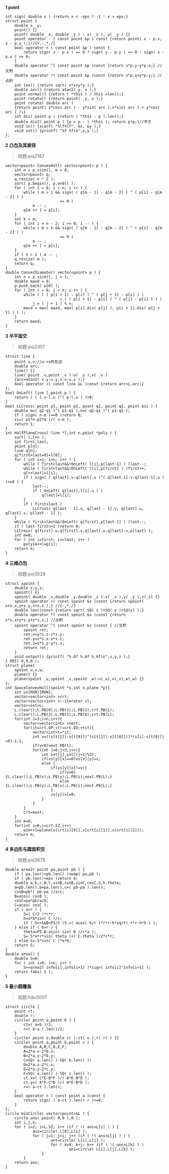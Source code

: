 **1 point**

	int sign( double x ) {return x < -eps ? -1 : x > eps;}
	struct point {
		double x, y;
		point() {}
		point( double _x, double _y ) : x( _x ), y( _y ) {}
		point operator - ( const point &p ) const {return point( x - p.x, y - p.y );}//{+,-,*,/}
		bool operator < ( const point &p ) const {
			return sign( x - p.x ) == 0 ? sign( y - p.y ) <= 0 : sign( x - p.x ) <= 0;
		}
		double operator ^( const point &p )const {return x*p.y-y*p.x;} //叉积
		double operator *( const point &p )const {return x*p.x+y*p.y;} //点积
		int len() {return sqrt( x*x+y*y );}
		double arc() {return atan2( y, x );}
		point normal() {return ( *this ) / this->len();}
		point rotate() {return point( -y, x );}
		point rotate( double arc )
		{return point( x*cos( arc ) - y*sin( arc ),x*sin( arc ) + y*cos( arc ) );}
		int dis( point p ) {return ( *this - p ).len();}
		double dis2( point p ) {p = p - ( *this ); return p*p;}//平方
		void in() {scanf( "%lf%lf", &x, &y );}
		void out() {printf( "%f %f\n",x,y );}
	};

**2 凸包及其直径**
>验题:poj2187

	vector<point> ConvexHull( vector<point> p ) {
		int n = p.size(), m = 0;
		vector<point> q;
		q.resize( n * 2 );
		sort( p.begin(), p.end() );
		for ( int i = 0; i < n; i ++ ) {
			while ( m > 1 && sign( ( q[m - 1] - q[m - 2] ) ^ ( p[i] - q[m - 2] ) )
							<= 0 )
				m -- ;
			q[m ++ ] = p[i];
		}
		int k = m;
		for ( int i = n - 2; i >= 0; i -- ) {
			while ( m > k && sign( ( q[m - 1] - q[m - 2] ) ^ ( p[i] - q[m - 2] ) )
							<= 0 )
				m -- ;
			q[m ++ ] = p[i];
		}
		if ( n > 1 ) m -- ;
		q.resize( m );
		return q;
	}
	double ConvecDiameter( vector<point> p ) {
		int n = p.size(), j = 1;
		double maxd = 0;
		p.push_back( p[0] );
		for ( int i = 0; i < n; i ++ ) {
			while ( ( ( p[i + 1] - p[i] ) ^ ( p[j + 1] - p[i] ) )
							> ( ( p[i + 1] - p[i] ) ^ ( p[j] - p[i] ) ) )
				j = ( j + 1 ) % n;
			maxd = max( maxd, max( p[i].dis( p[j] ), p[i + 1].dis( p[j + 1] ) ) );
		}
		return maxd;
	}

**3 半平面交**
>验题:poj2451

	struct line {
		point u,v;//u->v的左边
		double arc;
		line() {}
		line( point _u,point _v ):u( _u ),v( _v )
		{arc=atan2( v.y-u.y,v.x-u.x );}
		bool operator <( const line &L )const {return arc<L.arc;}
	};
	bool OnLeft( line l,point p ) {
		return ( ( l.v-l.u )^( p-l.u ) )>0;
	}
	bool LLCross( point p1, point p2, point q1, point q2, point &is ) {
		double m=( q2-q1 )^( p1-q1 ),n=( q2-q1 )^( p2-q1 );
		if ( sign( n-m )==0 )return 0;
		is=( p1*n-p2*m )/( n-m );
		return 1;
	}
	int HalfPlaneCross( line *l,int n,point *poly ) {
		sort( l,l+n );
		int first,last;
		point p[n];
		line q[n];
		q[first=last=0]=l[0];
		for ( int i=1; i<n; i++ ) {
			while ( first<last&&!OnLeft( l[i],p[last-1] ) )last--;
			while ( first<last&&!OnLeft( l[i],p[first] ) )first++;
			q[++last]=l[i];
			if ( sign( ( q[last].v-q[last].u )^( q[last-1].v-q[last-1].u ) )==0 ) {
				last--;
				if ( OnLeft( q[last],l[i].u ) )
					q[last]=l[i];
			}
			if ( first<last )
				LLCross( q[last - 1].u, q[last - 1].v, q[last].u, q[last].v, p[last - 1] );
		}
		while ( first<last&&!OnLeft( q[first],p[last-1] ) )last--;
		if ( last-first<=1 )return 0;
		LLCross( q[first].u,q[first].v,q[last].u,q[last].v,p[last] );
		int m=0;
		for ( int i=first; i<=last; i++ )
			poly[m++]=p[i];
		return m;
	}

**4 三维凸包**
>验题:poj3528

	struct spoint {
		double x,y,z;
		spoint() {}
		spoint( double _x,double _y,double _z ):x( _x ),y( _y ),z(_z) {}
		spoint operator +( const spoint &s )const {return spoint( x+s.x,y+s.y,z+s.z );} //{-,*,/}
		double len()const {return sqrt( SQ( x )+SQ( y )+SQ(z) );}
		double operator *( const spoint &s )const {return x*s.x+y*s.y+z*s.z;} //点积
		spoint operator ^( const spoint &s )const {	//叉积
			spoint ret;
			ret.x=y*s.z-z*s.y;
			ret.y=z*s.x-x*s.z;
			ret.z=x*s.y-y*s.x;
			return ret;
		}
		void output() {printf( "%.6f %.6f %.6f\n",x,y,z );}
	} ORI( 0,0,0 );
	struct plane{
		spoint u,v,w;
		plane() {}
		plane(spoint _u,spoint _v,spoint _w):u(_u),v(_v),w(_w) {}
	};
	int SpaceConvexHull(spoint *s,int n,plane *p){
		int vs[MXN][MXN];
		vector<vector<int> >crt;
		vector<vector<int> >::iterator it;
		vector<int>L;
		L.clear();L.PB(0);L.PB(1);L.PB(2);crt.PB(L);
		L.clear();L.PB(2);L.PB(1);L.PB(0);crt.PB(L);
		for(int i=3;i<n;i++){
			vector<vector<int> >next;
			for(it=crt.OP;it!=crt.ED;++it){
				vector<int>t=*it;
				int v=((s[t[1]]-s[t[0]])^(s[t[2]]-s[t[0]]))*(s[i]-s[t[0]])<0?-1:1;
				if(v<0)next.PB(t);
				for(int j=0;j<3;j++){
					int x=t[j],y=t[(j+1)%3];
					if(vs[y][x]==0)vs[x][y]=v;
					else {
						if(vs[y][x]!=v){
							if(v>0){L.clear();L.PB(x);L.PB(y);L.PB(i);next.PB(L);}
							else {L.clear();L.PB(y);L.PB(x);L.PB(i);next.PB(L);}
						}
						vs[y][x]=0;
					}
				}
			}
			crt=next;
		}
		int m=0;
		for(int i=0;i<crt.SZ;i++)
			p[m++]=plane(s[crt[i][0]],s[crt[i][1]],s[crt[i][2]]);
		return m;
	}

**4 多边形与圆面积交**
>验题:poj3675

	double area2( point pa,point pb ) {
		if ( pa.len()<pb.len() )swap( pa,pb );
		if ( pb.len()<eps )return 0;
		double a,b,c,B,C,sinB,cosB,sinC,cosC,S,h,theta;
		a=pb.len(),b=pa.len(),c=( pb-pa ).len();
		cosB=pb*( pb-pa )/a/c;
		B=acos( cosB );
		cosC=pa*pb/a/b;
		C=acos( cosC );
		if ( a>r ) {
			S=( C/2 )*r*r;
			h=a*b*sin( C )/c;
			if ( h<r&&B<PI/2 )S-=( acos( h/r )*r*r-h*sqrt( r*r-h*h ) );
		} else if ( b>r ) {
			theta=PI-B-asin( sin( B )/r*a );
			S=.5*a*r*sin( theta )+( C-theta )/2*r*r;
		} else S=.5*sin( C )*a*b;
		return S;
	}
	double area() {
		double S=0;
		for ( int i=0; i<n; i++ )
			S+=area2( info[i],info[i+1] )*sign( info[i]^info[i+1] );
		return fabs( S );
	}

**5 最小圆覆盖**
>验题:hdu3007

	struct circle {
		point ct;
		double r;
		circle( point a,point b ) {
			ct=( a+b )/2;
			r=( b-a ).len()/2;
		}
		circle( point o,double rr ):ct( o ),r( rr ) {}
		circle( point a,point b,point c ) {
			double A,B,C,D,E,F;
			A=2*a.x-2*b.x;
			B=2*a.y-2*b.y;
			C=SQ( a.len() )-SQ( b.len() );
			D=2*a.x-2*c.x;
			E=2*a.y-2*c.y;
			F=SQ( a.len() )-SQ( c.len() );
			ct.x=( C*E-B*F )/( A*E-B*D );
			ct.y=( A*F-C*D )/( A*E-B*D );
			r=( a-ct ).len();
		}
		bool operator > ( const point a )const {
			return sign( ( a-ct ).len()-r )<=0;
		}
	};
	circle minCircle( vector<point>&L ) {
		circle ans( point( 0,0 ),0 );
		int i,j,k;
		for ( i=2; i<L.SZ; i++ )if ( !( ans>L[i] ) ) {
				ans=circle( L[0],L[i] );
				for ( j=1; j<i; j++ )if ( !( ans>L[j] ) ) {
						ans=circle( L[i],L[j] );
						for ( k=0; k<j; k++ )if ( !( ans>L[k] ) )
								ans=circle( L[i],L[j],L[k] );
					}
			}
		return ans;
	}
